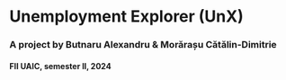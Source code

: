 # Unemployment Explorer (UnX)
### A project by Butnaru Alexandru & Morărașu Cătălin-Dimitrie
#### FII UAIC, semester II, 2024
